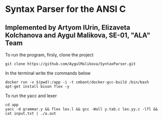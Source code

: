 # Syntax Parser for the ANSI C

## Implemented by Artyom IUrin, Elizaveta Kolchanova and Aygul Malikova, SE-01, "ALA" Team

To run the program, firsly, clone the project

`git clone https://github.com/AygulMalikova/SyntaxParser.git`

In the terminal write the commands below

`docker run -v $(pwd):/app -i -t cmbant/docker-gcc-build /bin/bash`  
`apt-get install bison flex -y`

To run the yacc and lexer

`cd app`  
`yacc -d grammar.y && flex lex.l && gcc -Wall y.tab.c lex.yy.c -lfl && cat input.txt | ./a.out`

